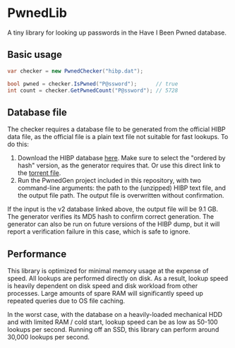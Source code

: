 # PwnedLib
A tiny library for looking up passwords in the Have I Been Pwned database.

## Basic usage

```C#
var checker = new PwnedChecker("hibp.dat");

bool pwned = checker.IsPwned("P@ssword");      // true
int count = checker.GetPwnedCount("P@ssword"); // 5728
```

## Database file

The checker requires a database file to be generated from the official HIBP data file, as the official file is a plain text file not
suitable for fast lookups. To do this:

1. Download the HIBP database [here](https://haveibeenpwned.com/Passwords). Make sure to select the "ordered by hash" version, as the
generator requires that. Or use this direct link to the [torrent file](https://downloads.pwnedpasswords.com/passwords/pwned-passwords-ordered-2.0.txt.7z.torrent).
1. Run the PwnedGen project included in this repository, with two command-line arguments: the path to the (unzipped) HIBP text file, and
the output file path. The output file is overwritten without confirmation.

If the input is the v2 database linked above, the output file will be 9.1 GB. The generator verifies its MD5 hash to confirm correct
generation. The generator can also be run on future versions of the HIBP dump, but it will report a verification failure in this case,
which is safe to ignore.

## Performance

This library is optimized for minimal memory usage at the expense of speed. All lookups are performed directly on disk. As a result,
lookup speed is heavily dependent on disk speed and disk workload from other processes. Large amounts of spare RAM will significantly
speed up repeated queries due to OS file caching.

In the worst case, with the database on a heavily-loaded mechanical HDD and with limited RAM / cold start, lookup speed can be as low as
50-100 lookups per second. Running off an SSD, this library can perform around 30,000 lookups per second.
